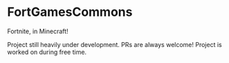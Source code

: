 # FortGamesCommons
Fortnite, in Minecraft!

Project still heavily under development. PRs are always welcome! Project is worked on during free time.
